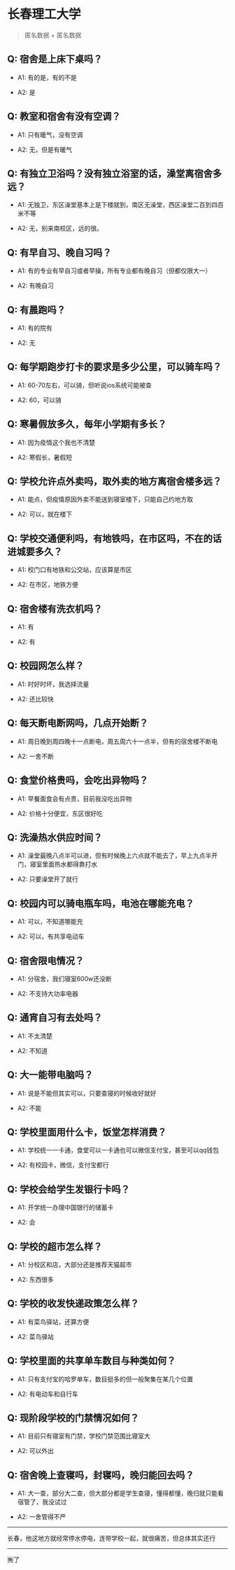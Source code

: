 # 长春理工大学

> 匿名数据 + 匿名数据

## Q: 宿舍是上床下桌吗？

- A1: 有的是，有的不是

- A2: 是

## Q: 教室和宿舍有没有空调？

- A1: 只有暖气，没有空调

- A2: 无，但是有暖气

## Q: 有独立卫浴吗？没有独立浴室的话，澡堂离宿舍多远？

- A1: 无独卫，东区澡堂基本上是下楼就到，南区无澡堂，西区澡堂二百到四百米不等

- A2: 无，别来南校区，远的很。

## Q: 有早自习、晚自习吗？

- A1: 有的专业有早自习或者早操，所有专业都有晚自习（但都仅限大一）

- A2: 有晚自习

## Q: 有晨跑吗？

- A1: 有的院有

- A2: 无

## Q: 每学期跑步打卡的要求是多少公里，可以骑车吗？

- A1: 60-70左右，可以骑，但听说ios系统可能被查

- A2: 60，可以骑

## Q: 寒暑假放多久，每年小学期有多长？

- A1: 因为疫情这个我也不清楚

- A2: 寒假长，暑假短

## Q: 学校允许点外卖吗，取外卖的地方离宿舍楼多远？

- A1: 能点，但疫情原因外卖不能送到寝室楼下，只能自己约地方取

- A2: 可以，就在楼下

## Q: 学校交通便利吗，有地铁吗，在市区吗，不在的话进城要多久？

- A1: 校门口有地铁和公交站，应该算是市区

- A2: 在市区，地铁方便

## Q: 宿舍楼有洗衣机吗？

- A1: 有

- A2: 有

## Q: 校园网怎么样？

- A1: 时好时坏，我选择流量

- A2: 还比较快

## Q: 每天断电断网吗，几点开始断？

- A1: 周日晚到周四晚十一点断电，周五周六十一点半，但有的宿舍楼不断电

- A2: 一舍不断

## Q: 食堂价格贵吗，会吃出异物吗？

- A1: 早餐面食会有点贵，目前我没吃出异物

- A2: 价格十分便宜，东区很好吃

## Q: 洗澡热水供应时间？

- A1: 澡堂最晚八点半可以进，但有时候晚上六点就不能去了，早上九点半开门，寝室里面热水都得靠打水

- A2: 只要澡堂开了就行

## Q: 校园内可以骑电瓶车吗，电池在哪能充电？

- A1: 可以，不知道哪能充

- A2: 可以，有共享电动车

## Q: 宿舍限电情况？

- A1: 分宿舍，我们寝室600w还没断

- A2: 不支持大功率电器

## Q: 通宵自习有去处吗？

- A1: 不太清楚

- A2: 不知道

## Q: 大一能带电脑吗？

- A1: 说是不能但其实可以，只要查寝的时候收好就好

- A2: 不能

## Q: 学校里面用什么卡，饭堂怎样消费？

- A1: 学校统一一卡通，食堂可以一卡通也可以微信支付宝，甚至可以qq钱包

- A2: 有校园卡，微信，支付宝都行

## Q: 学校会给学生发银行卡吗？

- A1: 开学统一办理中国银行的储蓄卡

- A2: 会

## Q: 学校的超市怎么样？

- A1: 分校区和店，大部分还是推荐天猫超市

- A2: 东西很多

## Q: 学校的收发快递政策怎么样？

- A1: 有菜鸟驿站，还算方便

- A2: 菜鸟驿站

## Q: 学校里面的共享单车数目与种类如何？

- A1: 只有支付宝的哈罗单车，数目挺多的但一般聚集在某几个位置

- A2: 有电动车和自行车

## Q: 现阶段学校的门禁情况如何？

- A1: 目前只有寝室有门禁，学校门禁范围比寝室大

- A2: 可以外出

## Q: 宿舍晚上查寝吗，封寝吗，晚归能回去吗？

- A1: 大一查，部分大二查，但大部分都是学生查寝，懂得都懂，晚归就只能看宿管了，我没试过

- A2: 一舍管得不严

***

长春，他这地方就经常停水停电，连带学校一起，就很痛苦，但总体其实还行

***

🈚️了